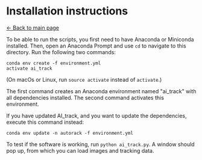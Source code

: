 # Installation instructions
[← Back to main page](INDEX.md)

To be able to run the scripts, you first need to have Anaconda or Miniconda installed. Then, open an Anaconda Prompt and use `cd` to navigate to this directory. Run the following two commands:

    conda env create -f environment.yml
    activate ai_track

(On macOs or Linux, run `source activate` instead of `activate`.)

The first command creates an Anaconda environment named "ai_track" with all dependencies installed. The second command activates this environment.

If you have updated AI_track, and you want to update the dependencies, execute this command instead:

    conda env update -n autorack -f environment.yml

To test if the software is working, run `python ai_track.py`. A window should pop up, from which you can load images and tracking data.
